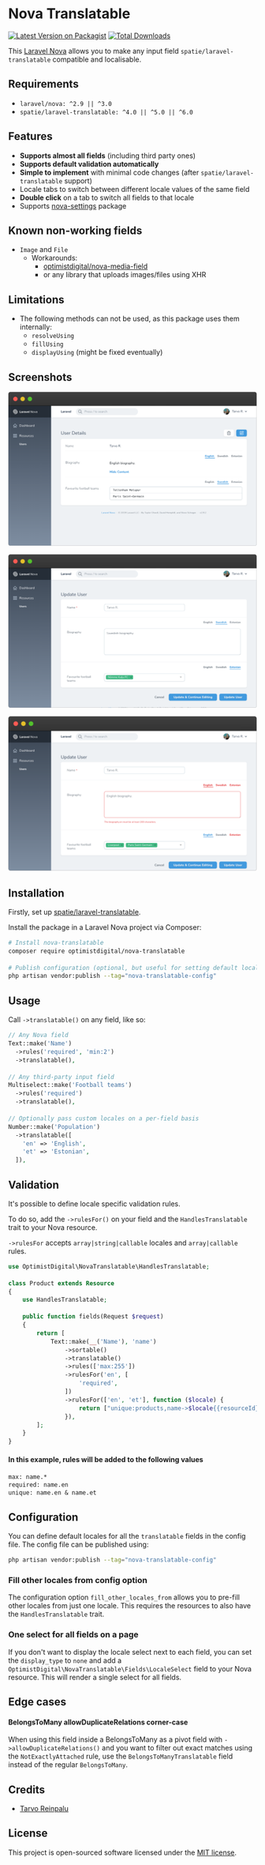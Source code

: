 # Nova Translatable

[![Latest Version on Packagist](https://img.shields.io/packagist/v/optimistdigital/nova-translatable.svg?style=flat-square)](https://packagist.org/packages/optimistdigital/nova-translatable)
[![Total Downloads](https://img.shields.io/packagist/dt/optimistdigital/nova-translatable.svg?style=flat-square)](https://packagist.org/packages/optimistdigital/nova-translatable)

This [Laravel Nova](https://nova.laravel.com) allows you to make any input field `spatie/laravel-translatable` compatible and localisable.

## Requirements

- `laravel/nova: ^2.9 || ^3.0`
- `spatie/laravel-translatable: ^4.0 || ^5.0 || ^6.0`

## Features

- **Supports almost all fields** (including third party ones)
- **Supports default validation automatically**
- **Simple to implement** with minimal code changes (after `spatie/laravel-translatable` support)
- Locale tabs to switch between different locale values of the same field
- **Double click** on a tab to switch all fields to that locale
- Supports [nova-settings](https://github.com/optimistdigital/nova-settings) package

## Known non-working fields

- `Image` and `File`
  - Workarounds:
    - [optimistdigital/nova-media-field](https://github.com/optimistdigital/nova-media-field)
    - or any library that uploads images/files using XHR

## Limitations

- The following methods can not be used, as this package uses them internally:
  - `resolveUsing`
  - `fillUsing`
  - `displayUsing` (might be fixed eventually)

## Screenshots

![Detail View](./docs/detail.png)

![Form View](./docs/form.png)

![Form View w/ Validation Errors](./docs/validation.png)

## Installation

Firstly, set up [spatie/laravel-translatable](https://github.com/spatie/laravel-translatable).

Install the package in a Laravel Nova project via Composer:

```bash
# Install nova-translatable
composer require optimistdigital/nova-translatable

# Publish configuration (optional, but useful for setting default locales)
php artisan vendor:publish --tag="nova-translatable-config"
```

## Usage

Call `->translatable()` on any field, like so:

```php
// Any Nova field
Text::make('Name')
  ->rules('required', 'min:2')
  ->translatable(),

// Any third-party input field
Multiselect::make('Football teams')
  ->rules('required')
  ->translatable(),

// Optionally pass custom locales on a per-field basis
Number::make('Population')
  ->translatable([
    'en' => 'English',
    'et' => 'Estonian',
  ]),
```

## Validation

It's possible to define locale specific validation rules.

To do so, add the `->rulesFor()` on your field and the `HandlesTranslatable` trait to your Nova resource.

`->rulesFor` accepts `array|string|callable` locales and `array|callable` rules.

```php
use OptimistDigital\NovaTranslatable\HandlesTranslatable;

class Product extends Resource
{
    use HandlesTranslatable;

    public function fields(Request $request)
    {
        return [
            Text::make(__('Name'), 'name')
                ->sortable()
                ->translatable()
                ->rules(['max:255'])
                ->rulesFor('en', [
                    'required',
                ])
                ->rulesFor(['en', 'et'], function ($locale) {
                    return ["unique:products,name->$locale{{resourceId}}"];
                }),
        ];
    }
}
```

#### In this example, rules will be added to the following values

```dotenv
max: name.*
required: name.en
unique: name.en & name.et
```

## Configuration

You can define default locales for all the `translatable` fields in the config file. The config file can be published using:

```bash
php artisan vendor:publish --tag="nova-translatable-config"
```

### Fill other locales from config option

The configuration option `fill_other_locales_from` allows you to pre-fill other locales from just one locale. This requires the resources to also have the `HandlesTranslatable` trait.

### One select for all fields on a page

If you don't want to display the locale select next to each field, you can set the `display_type` to `none` and add a `OptimistDigital\NovaTranslatable\Fields\LocaleSelect` field to your Nova resource. This will render a single select for all fields.

## Edge cases

#### BelongsToMany allowDuplicateRelations corner-case

When using this field inside a BelongsToMany as a pivot field with `->allowDuplicateRelations()` and you want to filter out exact matches using the `NotExactlyAttached` rule, use the `BelongsToManyTranslatable` field instead of the regular `BelongsToMany`.

## Credits

- [Tarvo Reinpalu](https://github.com/Tarpsvo)

## License

This project is open-sourced software licensed under the [MIT license](LICENSE.md).

